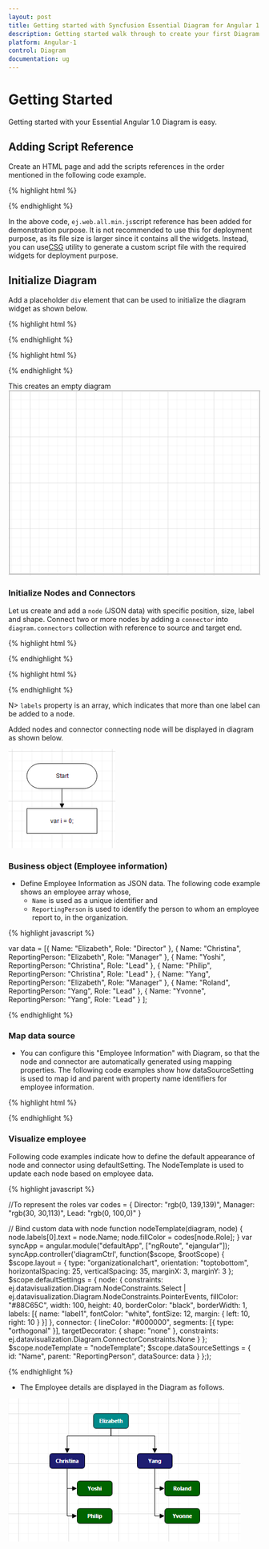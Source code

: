 ```yaml
---
layout: post
title: Getting started with Syncfusion Essential Diagram for Angular 1.0
description: Getting started walk through to create your first Diagram and Organizational Chart Diagram.
platform: Angular-1
control: Diagram
documentation: ug
---
```


# Getting Started

Getting started with your Essential Angular 1.0 Diagram is easy.

## Adding Script Reference

Create an HTML page and add the scripts references in the order mentioned in the following code example.

{% highlight html %}

<!DOCTYPE html>
<html ng-app="defaultApp">

<head>
    <link rel="stylesheet" href="http://cdn.syncfusion.com/14.3.0.49/js/web/bootstrap-  theme/ej.web.all.min.css" />
    <script src="https://code.jquery.com/jquery-3.0.0.min.js"></script>
    <script src="http://cdn.syncfusion.com/js/assets/external/jsrender.min.js" type="text/javascript"></script>
    <script src="https://ajax.aspnetcdn.com/ajax/jquery.validate/1.14.0/jquery.validate.min.js"></script>
    <script src="https://code.angularjs.org/1.4.0-rc.2/angular.min.js"></script>
    <script src="http://cdn.syncfusion.com/14.3.0.49/js/web/ej.web.all.min.js" type="text/javascript"></script>
    <script src="http://js.syncfusion.com/demos/web/scripts/xljsondata.js" type="text/javascript"></script>
    <script src="https://code.angularjs.org/1.4.0-rc.2/angular-route.min.js"></script>
    <script src="http://cdn.syncfusion.com/14.3.0.49/js/common/ej.widget.angular.min.js"></script>
</head>

<body>
</body>

</html>

{% endhighlight %}

In the above code, `ej.web.all.min.js`script reference has been added for demonstration purpose. It is not recommended to use this for deployment purpose, as its file size is larger since it contains all the widgets. Instead, you can use[CSG](http://csg.syncfusion.com/# "") utility to generate a custom script file with the required widgets for deployment purpose.

## Initialize Diagram

Add a placeholder `div` element that can be used to initialize the diagram widget as shown below.

{% highlight html %}

<!DOCTYPE html>
<html ng-app="defaultApp">

<body ng-controller="diagramCtrl">
    <ej-diagram id="diagramCore" e-height="600px" e-width="100%"></ej-diagram>
</body>

</html>

{% endhighlight %}

{% highlight html %}

<!DOCTYPE html>
<html>

<body>
    <script>
        var syncApp = angular.module("defaultApp", ["ngRoute", "ejangular"]);
        syncApp.controller('diagramCtrl', function($scope, $rootScope) {});
    </script>
</body>
</html>

{% endhighlight %}

This creates an empty diagram
![](/angular-1/Diagram/Getting-Started_images/Getting-Started_img1.png)

### Initialize Nodes and Connectors

Let us create and add a `node` (JSON data) with specific position, size, label and shape. Connect two or more nodes by adding a `connector` into `diagram.connectors` collection with reference to source and target end.

{% highlight html %}

<!DOCTYPE html>
<html ng-app="defaultApp">

<body ng-controller="diagramCtrl">
    <ej-diagram id="diagramCore" e-height="600px" e-width="100%" e-nodes="nodes" e-connectors="connectors"></ej-diagram>
</body>

</html>

{% endhighlight %}

{% highlight html %}

<!DOCTYPE html>
<html>

<body>
    <script>
        var nodes = [{
                // Unique name for the node
                name: "Start",
                // Position of the node
                offsetX: 300,
                offsetY: 50,
                // Size of the node
                width: 140,
                height: 50,
                // Text(label) added to the node
                labels: [{
                    text: "Start"
                }],
                // Shape for the node
                type: "flow",
                shape: "terminator"
            },
            {
                name: "Init",
                offsetX: 300,
                offsetY: 140,
                width: 140,
                height: 50,
                labels: [{
                    text: "var i = 0;"
                }],
                type: "flow",
                shape: "process"
            }
        ];
        var connectors = [{
            // Unique name for the connector
            name: "connector1",
            // Source and Target node's name to which connector needs to be connected.
            sourceNode: "Start",
            targetNode: "Init",
            // An empty orthogonal segment
            segments: [{
                type: "orthogonal"
            }]
        }];
        var syncApp = angular.module("defaultApp", ["ngRoute", "ejangular"]);
        syncApp.controller('diagramCtrl', function($scope, $rootScope) {
            $scope.nodes = nodes;
            $scope.connectors = connectors;
        });
    </script>
</body>

</html>
{% endhighlight %}

N> `labels` property is an array, which indicates that more than one label can be added to a node.

Added nodes and connector connecting node will be displayed in diagram as shown below.

![](/angular-1/Diagram/Getting-Started_images/Getting-Started_img3.png)

### Business object (Employee information)

* Define Employee Information as JSON data. The following code example shows an employee array whose,
	* `Name` is used as a unique identifier and
	* `ReportingPerson` is used to identify the person to whom an employee report to, in the organization.

{% highlight javascript %}

var data = [{
        Name: "Elizabeth",
        Role: "Director"
    },
    {
        Name: "Christina",
        ReportingPerson: "Elizabeth",
        Role: "Manager"
    },
    {
        Name: "Yoshi",
        ReportingPerson: "Christina",
        Role: "Lead"
    },
    {
        Name: "Philip",
        ReportingPerson: "Christina",
        Role: "Lead"
    },
    {
        Name: "Yang",
        ReportingPerson: "Elizabeth",
        Role: "Manager"
    },
    {
        Name: "Roland",
        ReportingPerson: "Yang",
        Role: "Lead"
    },
    {
        Name: "Yvonne",
        ReportingPerson: "Yang",
        Role: "Lead"
    }
];

{% endhighlight %}

### Map data source

* You can configure this "Employee Information" with Diagram, so that the node and connector are automatically generated using mapping properties. The following code examples show how dataSourceSetting is used to map id and parent with property name identifiers for employee information.

{% highlight html %}

<ej-diagram id="diagram" e-height="450px"
                            e-layout-type="layout.type"
                            e-layout-orientation="layout.orientation"
                            e-layout-horizontalspacing="layout.horizontalSpacing"
                            e-layout-verticalspacing="layout.verticalSpacing"
                            e-layout-marginx="layout.marginX"
                            e-layout-marginy="layout.marginY"
                            e-nodetemplate="nodeTemplate"
                            e-datasourcesettings-datasource="dataSourceSettings.dataSource"
                            e-datasourcesettings-parent="dataSourceSettings.parent"
                            e-datasourcesettings-id="dataSourceSettings.id"
                            e-datasourcesettings-root="dataSourceSettings.root"
                            e-defaultsettings-node="defaultSettings.node"
                            e-defaultsettings-connector="defaultSettings.connector">
</ej-diagram>

{% endhighlight %}

### Visualize employee

Following code examples indicate how to define the default appearance of node and connector using defaultSetting. The NodeTemplate is used to update each node based on employee data.

{% highlight javascript %}

//To represent the roles
var codes = {
    Director: "rgb(0, 139,139)",
    Manager: "rgb(30, 30,113)",
    Lead: "rgb(0, 100,0)"
}

// Bind custom data with node
function nodeTemplate(diagram, node) {
    node.labels[0].text = node.Name;
    node.fillColor = codes[node.Role];
}
var syncApp = angular.module("defaultApp", ["ngRoute", "ejangular"]);
syncApp.controller('diagramCtrl', function($scope, $rootScope) {
    $scope.layout = {
        type: "organizationalchart",
        orientation: "toptobottom",
        horizontalSpacing: 25,
        verticalSpacing: 35,
        marginX: 3,
        marginY: 3
    };
    $scope.defaultSettings = {
        node: {
            constraints: ej.datavisualization.Diagram.NodeConstraints.Select | ej.datavisualization.Diagram.NodeConstraints.PointerEvents,
            fillColor: "#88C65C",
            width: 100,
            height: 40,
            borderColor: "black",
            borderWidth: 1,
            labels: [{
                name: "label1",
                fontColor: "white",
                fontSize: 12,
                margin: {
                    left: 10,
                    right: 10
                }
            }]
        },
        connector: {
            lineColor: "#000000",
            segments: [{
                type: "orthogonal"
            }],
            targetDecorator: {
                shape: "none"
            },
            constraints: ej.datavisualization.Diagram.ConnectorConstraints.None
        }
    };
    $scope.nodeTemplate = "nodeTemplate";
    $scope.dataSourceSettings = {
        id: "Name",
        parent: "ReportingPerson",
        dataSource: data
    }
};);

{% endhighlight %}

* The Employee details are displayed in the Diagram as follows.

![](/angular-1/Diagram/Getting-Started_images/Getting-Started_img5.png)
